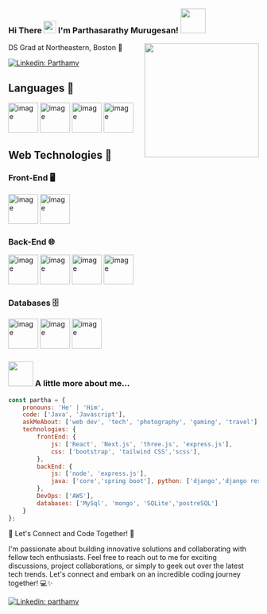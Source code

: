 


### Hi There <img src="https://media.giphy.com/media/hvRJCLFzcasrR4ia7z/giphy.gif" width="25px"> I'm Parthasarathy Murugesan! <img src="https://media.giphy.com/media/12oufCB0MyZ1Go/giphy.gif" width="50">

<img align='right' src="https://media.giphy.com/media/M9gbBd9nbDrOTu1Mqx/giphy.gif" width="230">
DS Grad at Northeastern, Boston 🌱
</em></p>

[![Linkedin: Parthamv](https://img.shields.io/badge/ParthaMv%20-blue?style=flat-square&logo=linkedin&labelColor=blue&link=https://www.linkedin.com/in/pmv25/)](https://www.linkedin.com/in/pmv25/)

## Languages 🚀

<img src="https://github.com/AniruthRamesh/AniruthRamesh/assets/43057801/c743b3f9-af73-4caf-9631-0d552f6ea866" alt="image" width="60px">
<img src="https://github.com/AniruthRamesh/AniruthRamesh/assets/43057801/e26c33e8-dbc6-47c8-bec9-203edfce8e29" alt="image" width="60px">
<img src="https://github.com/AniruthRamesh/AniruthRamesh/assets/43057801/3280c339-c9e0-4da4-b94b-562a6a2f8e4b" alt="image" width="60px">
<img src="https://github.com/AniruthRamesh/AniruthRamesh/assets/43057801/3c1b54f9-1ff7-4bc8-87c8-3f70da7f7b09" alt="image" width="60px">

## Web Technologies 🔧
  
### Front-End 🖥️
<img src="https://github.com/AniruthRamesh/AniruthRamesh/assets/43057801/4228373d-a426-4e52-b3dd-c0f13e748e91" alt="image" width="60px"> <img src="https://github.com/AniruthRamesh/AniruthRamesh/assets/43057801/330c2894-8a72-43af-b79e-90c839b66ea9" alt="image" width="60px">
        
### Back-End 🌐
<img src="https://github.com/AniruthRamesh/AniruthRamesh/assets/43057801/3c0e26c9-3437-4279-9ab9-27c9940b8e9e" alt="image" width="60px"> <img src="https://github.com/AniruthRamesh/AniruthRamesh/assets/43057801/b9ee8491-bab3-4731-a3eb-506674f45c92" alt="image" width="60px"> <img src="https://github.com/AniruthRamesh/AniruthRamesh/assets/43057801/b34cacf6-96cb-4b61-ac44-255fdcb37f08" alt="image" width="60px"> <img src="https://github.com/AniruthRamesh/AniruthRamesh/assets/43057801/bd4b36a4-d1dc-4702-8475-fd8ff59ec735" alt="image" width="60px">
  
### Databases 🗄️
<img src="https://github.com/AniruthRamesh/AniruthRamesh/assets/43057801/3cf5fc92-639e-44fb-9c3a-fab87c7116b7" alt="image" width="60px"> <img src="https://github.com/AniruthRamesh/AniruthRamesh/assets/43057801/02d2dab9-cc3f-4bcf-8740-eac4825bd97e" alt="image" width="60px"> <img src="https://github.com/AniruthRamesh/AniruthRamesh/assets/43057801/f404d314-f7b5-4db6-9156-1c3ffb0f89bb" alt="image" width="60px">

### <img src="https://media.giphy.com/media/VgCDAzcKvsR6OM0uWg/giphy.gif" width="50"> A little more about me...

```javascript
const partha = {
	pronouns: 'He' | 'Him',
	code: ['Java', 'Javascript'],
	askMeAbout: ['web dev', 'tech', 'photography', 'gaming', 'travel'],
	technologies: {
		frontEnd: {
			js: ['React', 'Next.js', 'three.js', 'express.js'],
			css: ['bootstrap', 'tailwind CSS','scss'],
		},
		backEnd: {
			js: ['node', 'express.js'],
			java: ['core','spring boot'], python: ['django','django rest'],
		},
		DevOps: ['AWS'],
		databases: ['MySql', 'mongo', 'SQLite','postreSQL']
	}
};
```
🌟 Let's Connect and Code Together! 🚀

I'm passionate about building innovative solutions and collaborating with fellow tech enthusiasts. Feel free to reach out to me for exciting discussions, project collaborations, or simply to geek out over the latest tech trends. Let's connect and embark on an incredible coding journey together! 💻✨

[![Linkedin: parthamv](https://img.shields.io/badge/ParthaMv%20-blue?style=flat-square&logo=linkedin&labelColor=blue&link=https://www.linkedin.com/in/pmv25/)](https://www.linkedin.com/in/pmv25/)

<!--
**AniruthRamesh/AniruthRamesh** is a ✨ _special_ ✨ repository because its `README.md` (this file) appears on your GitHub profile.

Here are some ideas to get you started:

- 🔭 I’m currently working on ...
- 🌱 I’m currently learning ...
- 👯 I’m looking to collaborate on ...
- 🤔 I’m looking for help with ...
- 💬 Ask me about ...
- 📫 How to reach me: ...
- 😄 Pronouns: ...
- ⚡ Fun fact: ...
-->

<!--
**parthamv/parthamv** is a ✨ _special_ ✨ repository because its `README.md` (this file) appears on your GitHub profile.

Here are some ideas to get you started:

- 🔭 I’m currently working on ...
- 🌱 I’m currently learning ...
- 👯 I’m looking to collaborate on ...
- 🤔 I’m looking for help with ...
- 💬 Ask me about ...
- 📫 How to reach me: ...
- 😄 Pronouns: ...
- ⚡ Fun fact: ...
-->
